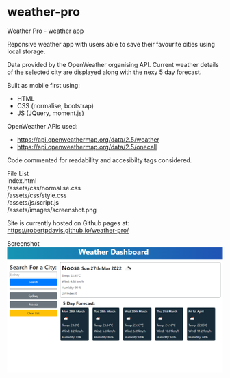 # weather-pro

Weather Pro  - weather app

Reponsive weather app with users able to save their favourite cities using local storage.

Data provided by the OpenWeather organising API. Current weather details of the selected city are displayed along with the nexy 5 day forecast.

Built as mobile first using: <br>
- HTML
- CSS (normalise, bootstrap)
- JS (JQuery, moment.js)

OpenWeather APIs used: <br>
- https://api.openweathermap.org/data/2.5/weather
- https://api.openweathermap.org/data/2.5/onecall

Code commented for readability and accesibilty tags considered.

File List <br/>
index.html <br/>
/assets/css/normalise.css <br/>
/assets/css/style.css <br/>
/assets/js/script.js <br/>
/assets/images/screenshot.png <br>

Site is currently hosted on Github pages at: https://robertpdavis.github.io/weather-pro/ 

Screenshot<br/>
![Webpage screenshot](https://github.com/robertpdavis/weather-pro/blob/main/assets/images/screenshot.png "Screenshot of webpage")